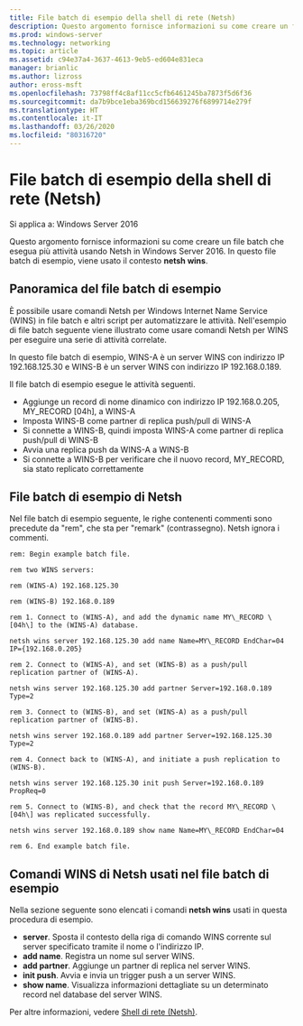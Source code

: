 ```yaml
---
title: File batch di esempio della shell di rete (Netsh)
description: Questo argomento fornisce informazioni su come creare un file batch che esegua più attività usando Netsh in Windows Server 2016.
ms.prod: windows-server
ms.technology: networking
ms.topic: article
ms.assetid: c94e37a4-3637-4613-9eb5-ed604e831eca
manager: brianlic
ms.author: lizross
author: eross-msft
ms.openlocfilehash: 73798ff4c8af11cc5cfb6461245ba7873f5d6f36
ms.sourcegitcommit: da7b9bce1eba369bcd156639276f6899714e279f
ms.translationtype: HT
ms.contentlocale: it-IT
ms.lasthandoff: 03/26/2020
ms.locfileid: "80316720"
---
```

# <a name="network-shell-netsh-example-batch-file"></a>File batch di esempio della shell di rete \(Netsh\)

Si applica a: Windows Server 2016

Questo argomento fornisce informazioni su come creare un file batch che esegua più attività usando Netsh in Windows Server 2016. In questo file batch di esempio, viene usato il contesto **netsh wins**.

## <a name="example-batch-file-overview"></a>Panoramica del file batch di esempio

È possibile usare comandi Netsh per Windows Internet Name Service \(WINS\) in file batch e altri script per automatizzare le attività. Nell'esempio di file batch seguente viene illustrato come usare comandi Netsh per WINS per eseguire una serie di attività correlate.

In questo file batch di esempio, WINS\-A è un server WINS con indirizzo IP 192.168.125.30 e WINS\-B è un server WINS con indirizzo IP 192.168.0.189.

Il file batch di esempio esegue le attività seguenti.

- Aggiunge un record di nome dinamico con indirizzo IP 192.168.0.205, MY\_RECORD \[04h\], a WINS\-A
- Imposta WINS\-B come partner di replica push/pull di WINS\-A
- Si connette a WINS\-B, quindi imposta WINS\-A come partner di replica push/pull di WINS\-B
- Avvia una replica push da WINS\-A a WINS\-B
- Si connette a WINS\-B per verificare che il nuovo record, MY\_RECORD, sia stato replicato correttamente

## <a name="netsh-example-batch-file"></a>File batch di esempio di Netsh

Nel file batch di esempio seguente, le righe contenenti commenti sono precedute da "rem", che sta per "remark" (contrassegno). Netsh ignora i commenti.

    rem: Begin example batch file.
    
    rem two WINS servers:
    
    rem (WINS-A) 192.168.125.30
    
    rem (WINS-B) 192.168.0.189
    
    rem 1. Connect to (WINS-A), and add the dynamic name MY\_RECORD \[04h\] to the (WINS-A) database.
    
    netsh wins server 192.168.125.30 add name Name=MY\_RECORD EndChar=04 IP={192.168.0.205}
    
    rem 2. Connect to (WINS-A), and set (WINS-B) as a push/pull replication partner of (WINS-A).
    
    netsh wins server 192.168.125.30 add partner Server=192.168.0.189 Type=2
    
    rem 3. Connect to (WINS-B), and set (WINS-A) as a push/pull replication partner of (WINS-B).
    
    netsh wins server 192.168.0.189 add partner Server=192.168.125.30 Type=2
    
    rem 4. Connect back to (WINS-A), and initiate a push replication to (WINS-B).
    
    netsh wins server 192.168.125.30 init push Server=192.168.0.189 PropReq=0
    
    rem 5. Connect to (WINS-B), and check that the record MY\_RECORD \[04h\] was replicated successfully.
    
    netsh wins server 192.168.0.189 show name Name=MY\_RECORD EndChar=04
    
    rem 6. End example batch file.

## <a name="netsh-wins-commands-used-in-the-example-batch-file"></a>Comandi WINS di Netsh usati nel file batch di esempio

Nella sezione seguente sono elencati i comandi **netsh wins** usati in questa procedura di esempio.

- **server**. Sposta il contesto della riga di comando WINS corrente sul server specificato tramite il nome o l'indirizzo IP.
- **add name**. Registra un nome sul server WINS.
- **add partner**. Aggiunge un partner di replica nel server WINS.
- **init push**. Avvia e invia un trigger push a un server WINS.
- **show name**. Visualizza informazioni dettagliate su un determinato record nel database del server WINS.  

Per altre informazioni, vedere [Shell di rete (Netsh)](netsh.md).
